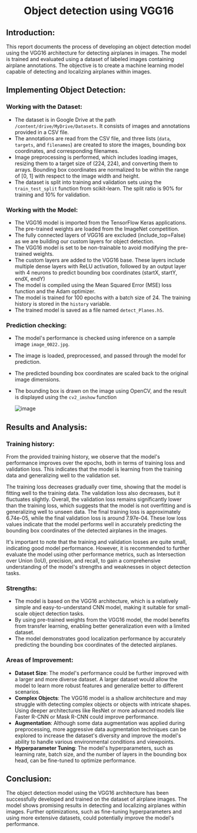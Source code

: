 <h1 align="center">Object detection using VGG16</h1>

## Introduction:

This report documents the process of developing an object detection model using the VGG16 architecture for detecting airplanes in images. The model is trained and evaluated using a dataset of labeled images containing airplane annotations. The objective is to create a machine learning model capable of detecting and localizing airplanes within images.

## Implementing Object Detection:

### Working with the Dataset:
* The dataset is in Google Drive at the path `/content/drive/MyDrive/Datasets`. It consists of images and annotations provided in a CSV file.
* The annotations are read from the CSV file, and three lists (`data`, `targets`, and `filenames`) are created to store the images, bounding box coordinates, and corresponding filenames.
* Image preprocessing is performed, which includes loading images, resizing them to a target size of (224, 224), and converting them to arrays. Bounding box coordinates are normalized to be within the range of [0, 1] with respect to the image width and height.
* The dataset is split into training and validation sets using the `train_test_split` function from scikit-learn. The split ratio is 90% for training and 10% for validation.

### Working with the Model:
* The VGG16 model is imported from the TensorFlow Keras applications. The pre-trained weights are loaded from the ImageNet competition.
* The fully connected layers of VGG16 are excluded (include_top=False) as we are building our custom layers for object detection.
* The VGG16 model is set to be non-trainable to avoid modifying the pre-trained weights.
* The custom layers are added to the VGG16 base. These layers include multiple dense layers with ReLU activation, followed by an output layer with 4 neurons to predict bounding box coordinates (startX, startY, endX, endY)
* The model is compiled using the Mean Squared Error (MSE) loss function and the Adam optimizer.
* The model is trained for 100 epochs with a batch size of 24. The training history is stored in the `history` variable.
* The trained model is saved as a file named `detect_Planes.h5`.

### Prediction checking:
* The model's performance is checked using inference on a sample image `image_0022.jpg`.
* The image is loaded, preprocessed, and passed through the model for prediction.
* The predicted bounding box coordinates are scaled back to the original image dimensions.
* The bounding box is drawn on the image using OpenCV, and the result is displayed using the `cv2_imshow` function

  ![image](https://github.com/jahnvisikligar/Object-detection/assets/83291068/032c7583-6de8-41d5-8fd5-e387e3b67d6d)

## Results and Analysis:

### Training history:

From the provided training history, we observe that the model's performance improves over the epochs, both in terms of training loss and validation loss. This indicates that the model is learning from the training data and generalizing well to the validation set.

The training loss decreases gradually over time, showing that the model is fitting well to the training data. The validation loss also decreases, but it fluctuates slightly. Overall, the validation loss remains significantly lower than the training loss, which suggests that the model is not overfitting and is generalizing well to unseen data.
The final training loss is approximately 6.74e-05, while the final validation loss is around 7.97e-04. These low loss values indicate that the model performs well in accurately predicting the bounding box coordinates of the detected airplanes in the images.

It's important to note that the training and validation losses are quite small, indicating good model performance. However, it is recommended to further evaluate the model using other performance metrics, such as Intersection over Union (IoU), precision, and recall, to gain a comprehensive understanding of the model's strengths and weaknesses in object detection tasks.

### Strengths:
* The model is based on the VGG16 architecture, which is a relatively simple and easy-to-understand CNN model, making it suitable for small-scale object detection tasks.
* By using pre-trained weights from the VGG16 model, the model benefits from transfer learning, enabling better generalization even with a limited dataset.
* The model demonstrates good localization performance by accurately predicting the bounding box coordinates of the detected airplanes.

### Areas of Improvement:
* **Dataset Size**: The model's performance could be further improved with a larger and more diverse dataset. A larger dataset would allow the model to learn more robust features and generalize better to different scenarios.
* **Complex Objects**: The VGG16 model is a shallow architecture and may struggle with detecting complex objects or objects with intricate shapes. Using deeper architectures like ResNet or more advanced models like Faster R-CNN or Mask R-CNN could improve performance.
* **Augmentation**: Although some data augmentation was applied during preprocessing, more aggressive data augmentation techniques can be explored to increase the dataset's diversity and improve the model's ability to handle various environmental conditions and viewpoints.
* **Hyperparameter Tuning**: The model's hyperparameters, such as learning rate, batch size, and the number of layers in the bounding box head, can be fine-tuned to optimize performance.

## Conclusion:

The object detection model using the VGG16 architecture has been successfully developed and trained on the dataset of airplane images. The model shows promising results in detecting and localizing airplanes within images. Further optimizations, such as fine-tuning hyperparameters and using more extensive datasets, could potentially improve the model's performance.
